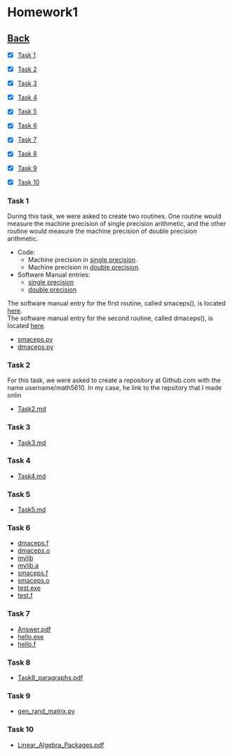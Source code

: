 # Homework1<br>

## [Back](../)

- [x] [Task 1](#task-1)

- [x] [Task 2](#task-2)

- [x] [Task 3](#task-3)

- [x] [Task 4](#task-4)

- [x] [Task 5](#task-5)

- [x] [Task 6](#task-6)

- [x] [Task 7](#task-7)

- [x] [Task 8](#task-8)

- [x] [Task 9](#task-9)

- [x] [Task 10](#task-10)

### Task 1
During this task, we were asked to create two routines. One routine would measure the machine
precision of single precision arithmetic, and the other routine would measure the machine
precision of double precision arithmetic.

- Code:
  - Machine precision in [single precision](Task1/smaceps.py).
  - Machine precision in [double precision](Task1/dmaceps.py). 
- Software Manual entries:
  - [single precision](../software_manual/smaceps/smaceps.md)
  - [double precision](../software_manual/dmaceps/dmaceps.md)

The software manual entry for the first routine, called smaceps(), is located [here](../software_manual/smaceps/smaceps.md).<br>
The software manual entry for the second routine, called dmaceps(), is located [here](../software_manual/smaceps/smaceps.html/software_manual/dmaceps/dmaceps.md).

- [smaceps.py](Task1/smaceps.py)
- [dmaceps.py](Task1/dmaceps.py)

### Task 2
For this task, we were asked to create a repository at Github.com with the name username/math5610.
In my case, he link to the repsitory that I made onlin

- [Task2.md](Task2/Task2.md)

### Task 3
- [Task3.md](Task3/Task3.md)

### Task 4
- [Task4.md](Task4/Task4.md)

### Task 5
- [Task5.md](Task5/Task5.md)

### Task 6
- [dmaceps.f](Task6/dmaceps.f)
- [dmaceps.o](Task6/dmaceps.o)
- [mylib](Task6/mylib)
- [mylib.a](Task6/mylib.a)
- [smaceps.f](Task6/smaceps.f)
- [smaceps.o](Task6/smaceps.o)
- [test.exe](Task6/test.exe)
- [test.f](Task6/test.f)

### Task 7
- [Answer.pdf](Task7/Answer.pdf)
- [hello.exe](Task7/hello.exe)
- [hello.f](Task7/hello.f)

### Task 8
- [Task8_paragraphs.pdf](Task8/Answer.pdf)

### Task 9
- [gen_rand_matrix.py](Task9/gen_rand_matrix.py)

### Task 10
- [Linear_Algebra_Packages.pdf](Task10/Linear_Algebra_Packages.pdf)
